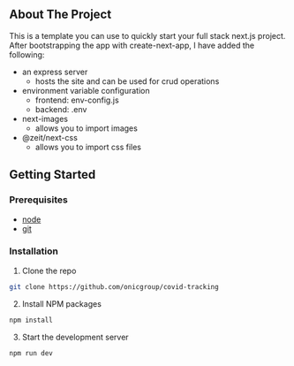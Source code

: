 ## About The Project
This is a template you can use to quickly start your full stack next.js project. After bootstrapping the app with create-next-app, I have added the following: 
- an express server
	- hosts the site and can be used for crud operations
- environment variable configuration
	- frontend: env-config.js
	- backend: .env
- next-images
	- allows you to import images
- @zeit/next-css
	- allows you to import css files

## Getting Started

### Prerequisites
* [node](https://nodejs.org/en/)
* [git](https://git-scm.com/book/en/v2/Getting-Started-Installing-Git)

### Installation
1. Clone the repo
```sh
git clone https://github.com/onicgroup/covid-tracking
```
2. Install NPM packages
```sh
npm install
```
3. Start the development server
```sh
npm run dev
```